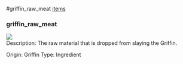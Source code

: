 #griffin_raw_meat
<a href="/posts/wiki/items">items</a>
<div class="iteminfo">
<h3>griffin_raw_meat</h3>
<img class="pixelimage" src="https://dragon-force-studio.com/images/EF_wiki/griffin_raw_meat.png">

</div>
Description:   The raw material that is dropped from slaying the Griffin.

Origin:  Griffin
Type:  Ingredient